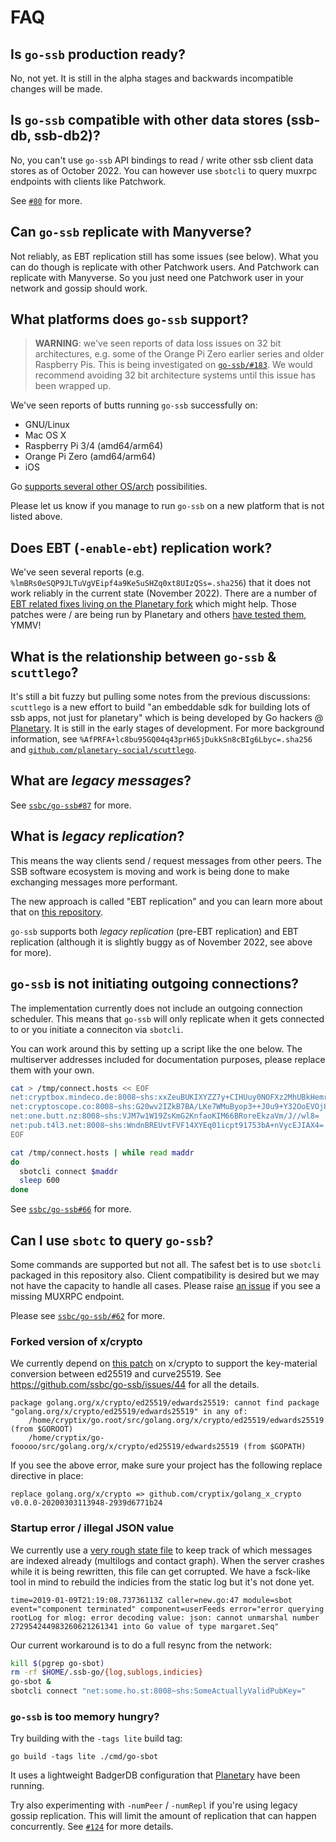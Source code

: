 <!--
SPDX-FileCopyrightText: 2023 The Go-SSB Authors

SPDX-License-Identifier: MIT
-->

# FAQ

## Is `go-ssb` production ready?

No, not yet. It is still in the alpha stages and backwards incompatible changes will be made.

## Is `go-ssb` compatible with other data stores (ssb-db, ssb-db2)?

No, you can't use `go-ssb` API bindings to read / write other ssb client data
stores as of October 2022. You can however use `sbotcli` to query muxrpc
endpoints with clients like Patchwork.

See [`#80`](https://github.com/ssbc/go-ssb/issues/80) for more.

## Can `go-ssb` replicate with Manyverse?

Not reliably, as EBT replication still has some issues (see below). What you can do though is replicate with other Patchwork users. And Patchwork can replicate with Manyverse. So you just need one Patchwork user in your network and gossip should work.

## What platforms does `go-ssb` support?

> **WARNING**: we've seen reports of data loss issues on 32 bit architectures, e.g. some of the Orange Pi Zero earlier series and older Raspberry Pis. This is being investigated on [`go-ssb/#183`](https://github.com/ssbc/go-ssb/issues/183). We would recommend avoiding 32 bit architecture systems until this issue has been wrapped up.

We've seen reports of butts running `go-ssb` successfully on:

- GNU/Linux
- Mac OS X
- Raspberry Pi 3/4 (amd64/arm64)
- Orange Pi Zero (amd64/arm64)
- iOS

Go [supports several other OS/arch](https://go.dev/doc/install/source#environment) possibilities.

Please let us know if you manage to run `go-ssb` on a new platform that is not listed above.

## Does EBT (`-enable-ebt`) replication work?

We've seen several reports (e.g. `%lmBRs0eSQP9JLTuVgVEipf4a9Ke5uSHZq0xt8UIzQSs=.sha256`) that it does not work reliably in the current state (November 2022). There are a number of [EBT related fixes living on the Planetary fork](https://github.com/planetary-social/ssb/tree/fork) which might help. Those patches were / are being run by Planetary and others [have tested them](https://github.com/ssbc/go-ssb/pull/180#issuecomment-1295784977), YMMV!

## What is the relationship between `go-ssb` & `scuttlego`?

It's still a bit fuzzy but pulling some notes from the previous discussions: `scuttlego` is a new effort to build "an embeddable sdk for building lots of ssb apps, not just for planetary" which is being developed by Go hackers @ [Planetary](https://planetary.social). It is still in the early stages of development. For more background information, see `%AfPRFA+lc8bu95GQ04q43prH65jDukkSn8cBIg6Lbyc=.sha256` and [`github.com/planetary-social/scuttlego`](https://github.com/planetary-social/scuttlego).

## What are *legacy messages*?

See [`ssbc/go-ssb#87`](https://github.com/ssbc/go-ssb/issues/87) for more.

## What is *legacy replication*?

This means the way clients send / request messages from other peers. The SSB
software ecosystem is moving and work is being done to make exchanging messages
more performant.

The new approach is called "EBT replication" and you can learn more about that
on [this repository](https://github.com/ssbc/ssb-ebt).

`go-ssb` supports both *legacy replication* (pre-EBT replication) and EBT
replication (although it is slightly buggy as of November 2022, see above for
more).

## `go-ssb` is not initiating outgoing connections?

The implementation currently does not include an outgoing connection scheduler. This means
that `go-ssb` will only replicate when it gets connected to or you initiate a conneciton
via `sbotcli`.

You can work around this by setting up a script like the one below. The
multiserver addresses included for documentation purposes, please replace them
with your own.

```bash
cat > /tmp/connect.hosts << EOF
net:cryptbox.mindeco.de:8008~shs:xxZeuBUKIXYZZ7y+CIHUuy0NOFXz2MhUBkHemr86S3M=
net:cryptoscope.co:8008~shs:G20wv2IZkB7BA/LKe7WMuByop3++J0u9+Y32OoEVOj8=
net:one.butt.nz:8008~shs:VJM7w1W19ZsKmG2KnfaoKIM66BRoreEkzaVm/J//wl8=
net:pub.t4l3.net:8008~shs:WndnBREUvtFVF14XYEq01icpt91753bA+nVycEJIAX4=
EOF

cat /tmp/connect.hosts | while read maddr
do
  sbotcli connect $maddr
  sleep 600
done
```

See [`ssbc/go-ssb#66`](https://github.com/ssbc/go-ssb/issues/66) for more.

## Can I use `sbotc` to query `go-ssb`?

Some commands are supported but not all. The safest bet is to use `sbotcli`
packaged in this repository also. Client compatibility is desired but we may
not have the capacity to handle all cases. Please raise [an
issue](https://github.com/ssbc/go-ssb/issues) if you see a missing MUXRPC
endpoint.

Please see [`ssbc/go-ssb/#62`](https://github.com/ssbc/go-ssb/issues/62) for more.

### Forked version of x/crypto

We currently depend on [this patch](https://github.com/cryptix/golang_x_crypto/tree/non-internal-edwards) on x/crypto to support the key-material conversion between ed25519 and curve25519.  See https://github.com/ssbc/go-ssb/issues/44 for all the details.

```
package golang.org/x/crypto/ed25519/edwards25519: cannot find package "golang.org/x/crypto/ed25519/edwards25519" in any of:
	/home/cryptix/go.root/src/golang.org/x/crypto/ed25519/edwards25519 (from $GOROOT)
	/home/cryptix/go-fooooo/src/golang.org/x/crypto/ed25519/edwards25519 (from $GOPATH)
```

If you see the above error, make sure your project has the following replace directive in place:

```
replace golang.org/x/crypto => github.com/cryptix/golang_x_crypto v0.0.0-20200303113948-2939d6771b24
```

### Startup error / illegal JSON value

We currently use a [very rough state file](https://github.com/keks/persist) to keep track of which messages are indexed already (multilogs and contact graph). When the server crashes while it is being rewritten, this file can get corrupted. We have a fsck-like tool in mind to rebuild the indicies from the static log but it's not done yet.

```
time=2019-01-09T21:19:08.73736113Z caller=new.go:47 module=sbot event="component terminated" component=userFeeds error="error querying rootLog for mlog: error decoding value: json: cannot unmarshal number 272954244983260621261341 into Go value of type margaret.Seq"
```

Our current workaround is to do a full resync from the network:

```bash
kill $(pgrep go-sbot)
rm -rf $HOME/.ssb-go/{log,sublogs,indicies}
go-sbot &
sbotcli connect "net:some.ho.st:8008~shs:SomeActuallyValidPubKey="
```

### `go-ssb` is too memory hungry?

Try building with the `-tags lite` build tag:

```
go build -tags lite ./cmd/go-sbot
```

It uses a lightweight BadgerDB configuration that [Planetary](https://github.com/planetary-social/ssb/blob/a76247b9e67a2792113f33840d1f15bbb1467d93/repo/badger_ios.go) have been running.

Try also experimenting with `-numPeer` / `-numRepl` if you're using legacy gossip replication. This will limit the amount of replication that can happen concurrently. See [`#124`](https://github.com/ssbc/go-ssb/issues/124) for more details.
